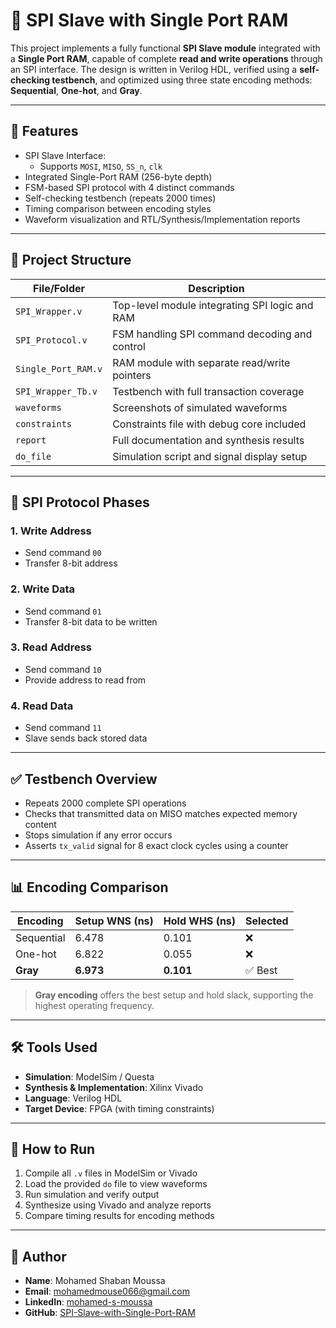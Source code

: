 # 🚀 SPI Slave with Single Port RAM

This project implements a fully functional **SPI Slave module** integrated with a **Single Port RAM**, capable of complete **read and write operations** through an SPI interface. The design is written in Verilog HDL, verified using a **self-checking testbench**, and optimized using three state encoding methods: **Sequential**, **One-hot**, and **Gray**.

---

## 🧩 Features

- SPI Slave Interface:
  - Supports `MOSI`, `MISO`, `SS_n`, `clk`
- Integrated Single-Port RAM (256-byte depth)
- FSM-based SPI protocol with 4 distinct commands
- Self-checking testbench (repeats 2000 times)
- Timing comparison between encoding styles
- Waveform visualization and RTL/Synthesis/Implementation reports

---

## 📁 Project Structure

| File/Folder          | Description                                      |
|----------------------|--------------------------------------------------|
| `SPI_Wrapper.v`      | Top-level module integrating SPI logic and RAM   |
| `SPI_Protocol.v`     | FSM handling SPI command decoding and control    |
| `Single_Port_RAM.v`  | RAM module with separate read/write pointers     |
| `SPI_Wrapper_Tb.v`   | Testbench with full transaction coverage         |
| `waveforms`          | Screenshots of simulated waveforms               |
| `constraints`        | Constraints file with debug core included        |
| `report`             | Full documentation and synthesis results         |
| `do_file`            | Simulation script and signal display setup       |

---

## 🔄 SPI Protocol Phases

### 1. Write Address
- Send command `00`
- Transfer 8-bit address

### 2. Write Data
- Send command `01`
- Transfer 8-bit data to be written

### 3. Read Address
- Send command `10`
- Provide address to read from

### 4. Read Data
- Send command `11`
- Slave sends back stored data

---

## ✅ Testbench Overview

- Repeats 2000 complete SPI operations
- Checks that transmitted data on MISO matches expected memory content
- Stops simulation if any error occurs
- Asserts `tx_valid` signal for 8 exact clock cycles using a counter

---

## 📊 Encoding Comparison

| Encoding     | Setup WNS (ns) | Hold WHS (ns) | Selected |
|--------------|----------------|----------------|----------|
| Sequential   | 6.478          | 0.101          | ❌       |
| One-hot      | 6.822          | 0.055          | ❌       |
| **Gray**     | **6.973**      | **0.101**      | ✅ Best |

> **Gray encoding** offers the best setup and hold slack, supporting the highest operating frequency.

---

## 🛠 Tools Used

- **Simulation**: ModelSim / Questa
- **Synthesis & Implementation**: Xilinx Vivado
- **Language**: Verilog HDL
- **Target Device**: FPGA (with timing constraints)

--- 

## 🚦 How to Run

1. Compile all `.v` files in ModelSim or Vivado
2. Load the provided `do` file to view waveforms
3. Run simulation and verify output
4. Synthesize using Vivado and analyze reports
5. Compare timing results for encoding methods

---

## 👤 Author

- **Name**: Mohamed Shaban Moussa  
- **Email**: [mohamedmouse066@gmail.com](mailto:mohamedmouse066@gmail.com)  
- **LinkedIn**: [mohamed-s-moussa](https://www.linkedin.com/in/mohamed-s-moussa-ba0993285/)  
- **GitHub**: [SPI-Slave-with-Single-Port-RAM](https://github.com/mohamedSmoussa/SPI-Slave-with-Single-Port-RAM-)
